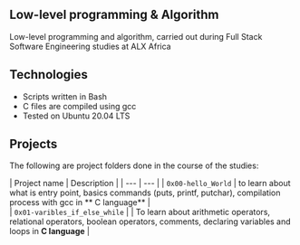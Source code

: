 Low-level programming & Algorithm
  ------------------------------ 

Low-level programming and algorithm, carried out during Full Stack Software Engineering studies at ALX Africa


Technologies
 --------------------------------
- Scripts written in Bash
- C files are compiled using gcc
- Tested on Ubuntu 20.04 LTS

Projects
 ---------------------------------
The following are project folders done in the course of the studies:

  | Project name | Description |     | --- | --- |                      | `0x00-hello_World` | to learn about what is entry point, basics commands (puts, printf, putchar), compilation process with gcc in ** C language** |  
  | `0x01-varibles_if_else_while` |
  | To learn about arithmetic operators, relational operators, boolean operators, comments, declaring variables and loops in **C language** |
